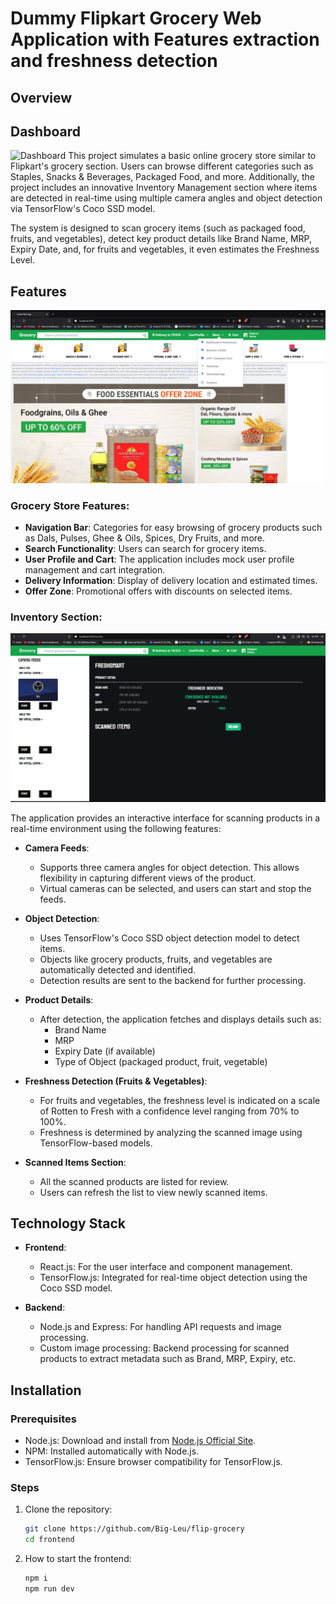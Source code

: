 # Dummy Flipkart Grocery Web Application with Features extraction and freshness detection

## Overview

## Dashboard 
![Dashboard](/image/1.png)
This project simulates a basic online grocery store similar to Flipkart's grocery section. Users can browse different categories such as Staples, Snacks & Beverages, Packaged Food, and more. Additionally, the project includes an innovative Inventory Management section where items are detected in real-time using multiple camera angles and object detection via TensorFlow's Coco SSD model.

The system is designed to scan grocery items (such as packaged food, fruits, and vegetables), detect key product details like Brand Name, MRP, Expiry Date, and, for fruits and vegetables, it even estimates the Freshness Level.

## Features
![Features](/image/2.png)


### Grocery Store Features:
- **Navigation Bar**: Categories for easy browsing of grocery products such as Dals, Pulses, Ghee & Oils, Spices, Dry Fruits, and more.
- **Search Functionality**: Users can search for grocery items.
- **User Profile and Cart**: The application includes mock user profile management and cart integration.
- **Delivery Information**: Display of delivery location and estimated times.
- **Offer Zone**: Promotional offers with discounts on selected items.

### Inventory Section:
![Inventory](/image/3.png)

The application provides an interactive interface for scanning products in a real-time environment using the following features:

- **Camera Feeds**:
  - Supports three camera angles for object detection. This allows flexibility in capturing different views of the product.
  - Virtual cameras can be selected, and users can start and stop the feeds.

- **Object Detection**:
  - Uses TensorFlow's Coco SSD object detection model to detect items.
  - Objects like grocery products, fruits, and vegetables are automatically detected and identified.
  - Detection results are sent to the backend for further processing.

- **Product Details**:
  - After detection, the application fetches and displays details such as:
    - Brand Name
    - MRP
    - Expiry Date (if available)
    - Type of Object (packaged product, fruit, vegetable)

- **Freshness Detection (Fruits & Vegetables)**:
  - For fruits and vegetables, the freshness level is indicated on a scale of Rotten to Fresh with a confidence level ranging from 70% to 100%.
  - Freshness is determined by analyzing the scanned image using TensorFlow-based models.

- **Scanned Items Section**:
  - All the scanned products are listed for review.
  - Users can refresh the list to view newly scanned items.

## Technology Stack
- **Frontend**:
  - React.js: For the user interface and component management.
  - TensorFlow.js: Integrated for real-time object detection using the Coco SSD model.

- **Backend**:
  - Node.js and Express: For handling API requests and image processing.
  - Custom image processing: Backend processing for scanned products to extract metadata such as Brand, MRP, Expiry, etc.

## Installation

### Prerequisites
- Node.js: Download and install from [Node.js Official Site](https://nodejs.org/).
- NPM: Installed automatically with Node.js.
- TensorFlow.js: Ensure browser compatibility for TensorFlow.js.

### Steps

1. Clone the repository:
   ```bash
   git clone https://github.com/Big-Leu/flip-grocery
   cd frontend

2. How to start the frontend:
   ```bash
   npm i
   npm run dev 
   


